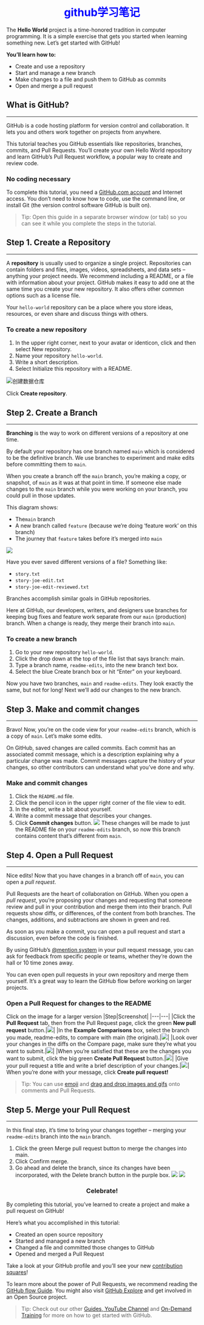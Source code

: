 <!-- # <font color=blue>github学习笔记</font> -->
# <center><font color=blue>github学习笔记</font></center>

<!-- <span id="aaa">自从我学习编程开始</span > -->
<!-- # 自从我学习编程开始 {#aaa} -->

The **Hello World** project is a time-honored tradition in computer programming. It is a simple exercise that gets you started when learning something new. Let’s get started with GitHub!

<p>  </p>
<p>  </p>

<!-- <br/><br/> -->

**You’ll learn how to:**

- Create and use a repository
- Start and manage a new branch
- Make changes to a file and push them to GitHub as commits
- Open and merge a pull request
<!-- <br/><br/> -->
  
## What is GitHub?
---
GitHub is a code hosting platform for version control and collaboration. It lets you and others work together on projects from anywhere.

This tutorial teaches you GitHub essentials like repositories, branches, commits, and Pull Requests. You’ll create your own Hello World repository and learn GitHub’s Pull Request workflow, a popular way to create and review code.
### No coding necessary
To complete this tutorial, you need a [GitHub.com account](http://github.com/) and Internet access. You don’t need to know how to code, use the command line, or install Git (the version control software GitHub is built on).
>Tip: Open this guide in a separate browser window (or tab) so you can see it while you complete the steps in the tutorial.
## Step 1. Create a Repository
---
A **repository** is usually used to organize a single project. Repositories can contain folders and files, images, videos, spreadsheets, and data sets – anything your project needs. We recommend including a README, or a file with information about your project. GitHub makes it easy to add one at the same time you create your new repository. It also offers other common options such as a license file.

Your `hello-world` repository can be a place where you store ideas, resources, or even share and discuss things with others.

### To create a new repository
1. In the upper right corner, next to your avatar or identicon, click  and then select New repository.
2. Name your repository `hello-world`.
3. Write a short description.
4. Select Initialize this repository with a README.

![创建数据仓库](https://guides.github.com/activities/hello-world/create-new-repo.png)

Click **Create repository**.

## Step 2. Create a Branch

---

__Branching__ is the way to work on different versions of a repository at one time.

By default your repository has one branch named `main` which is considered to be the definitive branch. We use branches to experiment and make edits before committing them to `main`.

When you create a branch off the `main` branch, you’re making a copy, or snapshot, of `main` as it was at that point in time. If someone else made changes to the `main` branch while you were working on your branch, you could pull in those updates.

This diagram shows:

- The`main` branch
- A new branch called `feature` (because we’re doing ‘feature work’ on this branch)
- The journey that `feature` takes before it’s merged into `main`

![](https://guides.github.com/activities/hello-world/branching.png)

Have you ever saved different versions of a file? Something like:

- `story.txt`
- `story-joe-edit.txt`
- `story-joe-edit-reviewed.txt`

Branches accomplish similar goals in GitHub repositories.

Here at GitHub, our developers, writers, and designers use branches for keeping bug fixes and feature work separate from our `main` (production) branch. When a change is ready, they merge their branch into `main`.

### To create a new branch

1. Go to your new repository `hello-world`.
2. Click the drop down at the top of the file list that says branch: main.
3. Type a branch name, `readme-edits`, into the new branch text box.
4. Select the blue Create branch box or hit “Enter” on your keyboard.

Now you have two branches, `main` and `readme-edits`. They look exactly the same, but not for long! Next we’ll add our changes to the new branch.

## Step 3. Make and commit changes
---
Bravo! Now, you’re on the code view for your `readme-edits` branch, which is a copy of `main`. Let’s make some edits.

On GitHub, saved changes are called commits. Each commit has an associated commit message, which is a description explaining why a particular change was made. Commit messages capture the history of your changes, so other contributors can understand what you’ve done and why.
### Make and commit changes
1. Click the `README.md` file.
2. Click the pencil icon in the upper right corner of the file view to edit.
3. In the editor, write a bit about yourself.
4. Write a commit message that describes your changes.
5. Click **Commit changes** button.
![](https://guides.github.com/activities/hello-world/commit.png)
These changes will be made to just the README file on your `readme-edits` branch, so now this branch contains content that’s different from `main`.

## Step 4. Open a Pull Request
---
Nice edits! Now that you have changes in a branch off of `main`, you can open a *pull request*.

Pull Requests are the heart of collaboration on GitHub. When you open a *pull request*, you’re proposing your changes and requesting that someone review and pull in your contribution and merge them into their branch. Pull requests show diffs, or differences, of the content from both branches. The changes, additions, and subtractions are shown in green and red.

As soon as you make a commit, you can open a pull request and start a discussion, even before the code is finished.

By using GitHub’s [@mention system](https://help.github.com/articles/about-writing-and-formatting-on-github/#text-formatting-toolbar) in your pull request message, you can ask for feedback from specific people or teams, whether they’re down the hall or 10 time zones away.

You can even open pull requests in your own repository and merge them yourself. It’s a great way to learn the GitHub flow before working on larger projects.

### Open a Pull Request for changes to the README
Click on the image for a larger version
|Step|Screenshot|
|---|---|
|Click the  **Pull Request** tab, then from the Pull Request page, click the green **New pull request** button.|![](https://guides.github.com/activities/hello-world/pr-tab.gif)|
|In the **Example Comparisons** box, select the branch you made, readme-edits, to compare with main (the original).|![](https://guides.github.com/activities/hello-world/pick-branch.png)|
|Look over your changes in the diffs on the Compare page, make sure they’re what you want to submit.|![](https://guides.github.com/activities/hello-world/diff.png)|
|When you’re satisfied that these are the changes you want to submit, click the big green **Create Pull Request** button.|![](https://guides.github.com/activities/hello-world/create-pr.png)|
|Give your pull request a title and write a brief description of your changes.|![](https://guides.github.com/activities/hello-world/pr-form.png)|
When you’re done with your message, click **Create pull request!**

>Tip: You can use [emoji](https://help.github.com/articles/basic-writing-and-formatting-syntax/#using-emoji) and [drag and drop images and gifs](https://help.github.com/articles/file-attachments-on-issues-and-pull-requests/) onto comments and Pull Requests.

## Step 5. Merge your Pull Request
---
In this final step, it’s time to bring your changes together – merging your `readme-edits` branch into the `main` branch.
1. Click the green Merge pull request button to merge the changes into main.
2. Click Confirm merge.
3. Go ahead and delete the branch, since its changes have been incorporated, with the Delete branch button in the purple box.
![](https://guides.github.com/activities/hello-world/merge-button.png)
![](https://guides.github.com/activities/hello-world/delete-button.png)

### <center>Celebrate!</center>

By completing this tutorial, you’ve learned to create a project and make a pull request on GitHub!

Here’s what you accomplished in this tutorial:

- Created an open source repository
- Started and managed a new branch
- Changed a file and committed those changes to GitHub
- Opened and merged a Pull Request

Take a look at your GitHub profile and you’ll see your new [contribution squares](https://help.github.com/articles/viewing-contributions)!

To learn more about the power of Pull Requests, we recommend reading the [GitHub flow Guide](http://guides.github.com/overviews/flow/). You might also visit [GitHub Explore](http://github.com/explore) and get involved in an Open Source project.

>Tip: Check out our other [Guides, YouTube Channel](http://youtube.com/githubguides) and [On-Demand Training](https://services.github.com/on-demand/) for more on how to get started with GitHub.

<!-- <a href="#aaa">本文的首行</a> -->

<!-- [本文的首行](#aaa) -->